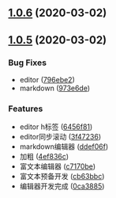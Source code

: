 ## [1.0.6](https://github.com/halobear/npm-packages/compare/v1.0.5...v1.0.6) (2020-03-02)



## [1.0.5](https://github.com/halobear/npm-packages/compare/v1.0.4...v1.0.5) (2020-03-02)


### Bug Fixes

* editor ([796ebe2](https://github.com/halobear/npm-packages/commit/796ebe2681e83ce0b34ad2698ed421faa1f0b455))
* markdown ([973e6de](https://github.com/halobear/npm-packages/commit/973e6def1bdebe5887aa6608dcc1f6c4182f8821))


### Features

* editor h标签 ([6456f81](https://github.com/halobear/npm-packages/commit/6456f817bee54baab0d12b52509ff0d9c90c42d4))
* editor同步滚动 ([3f47236](https://github.com/halobear/npm-packages/commit/3f47236da2b3e5dbbfbc1c7a802ebd5fd2dc219f))
* markdown编辑器 ([ddef06f](https://github.com/halobear/npm-packages/commit/ddef06f46df3f3dfa9f89385d92ff35ccc2be1cd))
* 加粗 ([4ef836c](https://github.com/halobear/npm-packages/commit/4ef836ca11720341f290a3d395002b91eb3c9590))
* 富文本编辑器 ([c7170be](https://github.com/halobear/npm-packages/commit/c7170be19f56caa38dd762a9c968f451a818f91d))
* 富文本预备开发 ([cb63bbc](https://github.com/halobear/npm-packages/commit/cb63bbc33cba8d567b76fdcd7e4636fa3ea78178))
* 编辑器开发完成 ([0ca3885](https://github.com/halobear/npm-packages/commit/0ca388570ebc8676ea4e670f7af55a6554ad568c))



